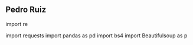 ## Pedro Ruiz
import re 

import requests 
import pandas as pd 
import bs4 import Beautifulsoup as p
